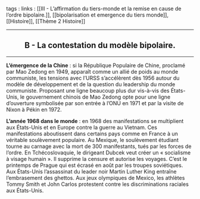 tags : 
links : [[III - L’affirmation du tiers-monde et la remise en cause de l’ordre bipolaire.]], [[bipolarisation et emergence du tiers monde]], [[Histoire]], [[Thème 2 Histoire]]

****

<h2 style="text-align: center;"> B - La contestation du modèle bipolaire. </h2>

****

**L’émergence de la Chine** : si la République Populaire de Chine, proclamé par Mao Zedong en 1949, apparaît comme un allié de poids au monde communiste, les tensions avec l’URSS s’accélèrent dès 1956 autour du modèle de développement et de la question du leadership du monde communiste. Proposant une ligne beaucoup plus dur vis-à-vis des États-Unis, le gouvernement chinois de Mao Zedong opte pour une ligne d’ouverture symbolisée par son entrée à l’ONU en 1971 et par la visite de Nixon à Pékin en 1972.

**L’année 1968 dans le monde** : en 1968 des manifestations se multiplient aux États-Unis et en Europe contre la guerre au Vietnam. Ces manifestations aboutissent dans certains pays comme en France à un véritable soulèvement populaire. Au Mexique, le soulèvement étudiant tourne au carnage avec la mort de 300 manifestants, tués par les forces de l’ordre. En Tchécoslovaquie, le dirigeant Dubcek veut créer un « socialisme à visage humain ». Il supprime la censure et autorise les voyages. C’est le printemps de Prague qui est écrasé en août par les troupes soviétiques. Aux États-Unis l’assassinat du leader noir Martin Luther King entraîne l’embrasement des ghettos. Aux jeux olympiques de Mexico, les athlètes Tommy Smith et John Carlos protestent contre les discriminations raciales aux États-Unis.